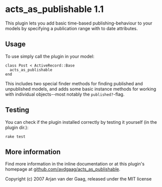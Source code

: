 # acts\_as\_publishable 1.1

This plugin lets you add basic time-based publishing-behaviour to your models by specifying a publication range with to date attributes.

## Usage

To use simply call the plugin in your model:

    class Post < ActiveRecord::Base
      acts_as_publishable
    end

This includes two special finder methods for finding published and unpublished models, and adds some basic instance methods for working with individual objects--most notably the `published?`-flag.

## Testing

You can check if the plugin installed correctly by testing it yourself (in the plugin dir.):

    rake test

## More information

Find more information in the inline documentation or at this plugin's homepage at [github.com/avdgaag/acts_as_publishable][1].

Copyright (c) 2007 Arjan van der Gaag, released under the MIT license

[1]: http://github.com/avdgaag/acts_as_publishable